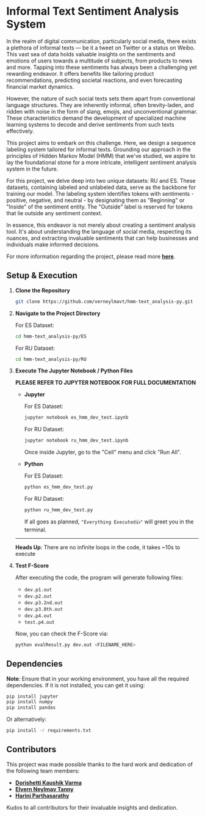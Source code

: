 # Informal Text Sentiment Analysis System

In the realm of digital communication, particularly social media, there exists a plethora of informal texts — be it a tweet on Twitter or a status on Weibo. This vast sea of data holds valuable insights on the sentiments and emotions of users towards a multitude of subjects, from products to news and more. Tapping into these sentiments has always been a challenging yet rewarding endeavor. It offers benefits like tailoring product recommendations, predicting societal reactions, and even forecasting financial market dynamics.

However, the nature of such social texts sets them apart from conventional language structures. They are inherently informal, often brevity-laden, and ridden with noise in the form of slang, emojis, and unconventional grammar. These characteristics demand the development of specialized machine learning systems to decode and derive sentiments from such texts effectively.

This project aims to embark on this challenge. Here, we design a sequence labeling system tailored for informal texts. Grounding our approach in the principles of Hidden Markov Model (HMM) that we've studied, we aspire to lay the foundational stone for a more intricate, intelligent sentiment analysis system in the future.

For this project, we delve deep into two unique datasets: RU and ES. These datasets, containing labeled and unlabeled data, serve as the backbone for training our model. The labeling system identifies tokens with sentiments - positive, negative, and neutral - by designating them as "Beginning" or "Inside" of the sentiment entity. The "Outside" label is reserved for tokens that lie outside any sentiment context.

In essence, this endeavor is not merely about creating a sentiment analysis tool. It's about understanding the language of social media, respecting its nuances, and extracting invaluable sentiments that can help businesses and individuals make informed decisions.

For more information regarding the project, please read more **[here](https://github.com/verneylmavt/hmm-text_analysis-py/blob/babaacabce50bba6bdb52408ab84354e23a8c90a/hmm_project_info.pdf)**.

## Setup & Execution

1. **Clone the Repository**

   ```bash
   git clone https://github.com/verneylmavt/hmm-text_analysis-py.git
   ```

2. **Navigate to the Project Directory**

   For ES Dataset:

   ```bash
   cd hmm-text_analysis-py/ES
   ```

   For RU Dataset:

   ```bash
   cd hmm-text_analysis-py/RU
   ```

3. **Execute The Jupyter Notebook / Python Files**

   **PLEASE REFER TO JUPYTER NOTEBOOK FOR FULL DOCUMENTATION**

   - **Jupyter**

     For ES Dataset:

     ```bash
     jupyter notebook es_hmm_dev_test.ipynb
     ```

     For RU Dataset:

     ```bash
     jupyter notebook ru_hmm_dev_test.ipynb
     ```

     Once inside Jupyter, go to the "Cell" menu and click "Run All".

   - **Python**

     For ES Dataset:

     ```bash
     python es_hmm_dev_test.py
     ```

     For RU Dataset:

     ```bash
     python ru_hmm_dev_test.py
     ```

     If all goes as planned, `"Everything Executed👍"` will greet you in the terminal.

   ***

   **Heads Up**: There are no infinite loops in the code, it takes ~10s to execute

4. **Test F-Score**

   After executing the code, the program will generate following files:

   - `dev.p1.out`
   - `dev.p2.out`
   - `dev.p3.2nd.out`
   - `dev.p3.8th.out`
   - `dev.p4.out`
   - `test.p4.out`

   Now, you can check the F-Score via:

   ```bash
   python evalResult.py dev.out <FILENAME_HERE>
   ```

## Dependencies

**Note**: Ensure that in your working environment, you have all the required dependencies. If it is not installed, you can get it using:

```bash
pip install jupyter
pip install numpy
pip install pandas
```

Or alternatively:

```bash
pip install -r requirements.txt
```

## Contributors

This project was made possible thanks to the hard work and dedication of the following team members:

- **[Dorishetti Kaushik Varma](https://github.com/varmz120)**
- **[Elvern Neylmav Tanny](https://github.com/verneylmavt)**
- **[Harini Parthasarathy](https://github.com/reenee1601)**

Kudos to all contributors for their invaluable insights and dedication.
